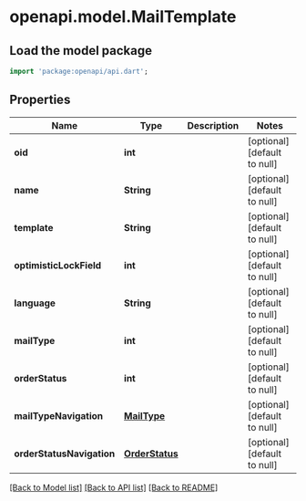 # openapi.model.MailTemplate

## Load the model package
```dart
import 'package:openapi/api.dart';
```

## Properties
Name | Type | Description | Notes
------------ | ------------- | ------------- | -------------
**oid** | **int** |  | [optional] [default to null]
**name** | **String** |  | [optional] [default to null]
**template** | **String** |  | [optional] [default to null]
**optimisticLockField** | **int** |  | [optional] [default to null]
**language** | **String** |  | [optional] [default to null]
**mailType** | **int** |  | [optional] [default to null]
**orderStatus** | **int** |  | [optional] [default to null]
**mailTypeNavigation** | [**MailType**](MailType.md) |  | [optional] [default to null]
**orderStatusNavigation** | [**OrderStatus**](OrderStatus.md) |  | [optional] [default to null]

[[Back to Model list]](../README.md#documentation-for-models) [[Back to API list]](../README.md#documentation-for-api-endpoints) [[Back to README]](../README.md)



